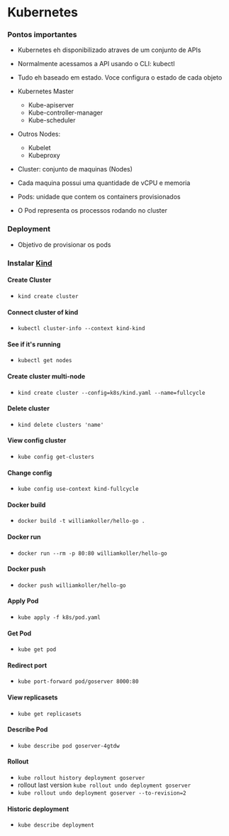 # Kubernetes

### Pontos importantes

- Kubernetes eh disponibilizado atraves de um conjunto de APIs
- Normalmente acessamos a API usando o CLI: kubectl
- Tudo eh baseado em estado. Voce configura o estado de cada objeto
- Kubernetes Master
  - Kube-apiserver
  - Kube-controller-manager
  - Kube-scheduler
- Outros Nodes:

  - Kubelet
  - Kubeproxy

- Cluster: conjunto de maquinas (Nodes)
- Cada maquina possui uma quantidade de vCPU e memoria
- Pods: unidade que contem os containers provisionados
- O Pod representa os processos rodando no cluster

### Deployment

- Objetivo de provisionar os pods

### Instalar [Kind](https://kind.sigs.k8s.io/)

#### Create Cluster

- `kind create cluster`

#### Connect cluster of kind

- `kubectl cluster-info --context kind-kind`

#### See if it's running

- `kubectl get nodes`

#### Create cluster multi-node

- `kind create cluster --config=k8s/kind.yaml --name=fullcycle`

#### Delete cluster

- `kind delete clusters 'name'`

#### View config cluster

- `kube config get-clusters`

#### Change config

- `kube config use-context kind-fullcycle`

#### Docker build

- `docker build -t williamkoller/hello-go .`

#### Docker run

- `docker run --rm -p 80:80 williamkoller/hello-go`

#### Docker push

- `docker push williamkoller/hello-go`

#### Apply Pod

- `kube apply -f k8s/pod.yaml`

#### Get Pod

- `kube get pod`

#### Redirect port

- `kube port-forward pod/goserver 8000:80`

#### View replicasets

- `kube get replicasets`

#### Describe Pod

- `kube describe pod goserver-4gtdw`

#### Rollout

- `kube rollout history deployment goserver`
- rollout last version `kube rollout undo deployment goserver`
- `kube rollout undo deployment goserver --to-revision=2`

#### Historic deployment

- `kube describe deployment`